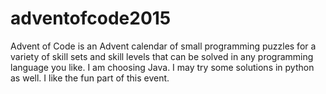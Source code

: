 # adventofcode2015
Advent of Code is an Advent calendar of small programming puzzles for a variety of skill sets and skill levels that can be solved in any programming language you like.
I am choosing Java.
I may try some solutions in python as well. I like the fun part of this event.
